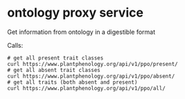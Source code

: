 # ontology proxy service
Get information from ontology in a digestible format

Calls:
```
# get all present trait classes
curl https://www.plantphenology.org/api/v1/ppo/present/ 
# get all absent trait classes
curl https://www.plantphenology.org/api/v1/ppo/absent/ 
# get all traits (both absent and present)
curl https://www.plantphenology.org/api/v1/ppo/all/ 
```
